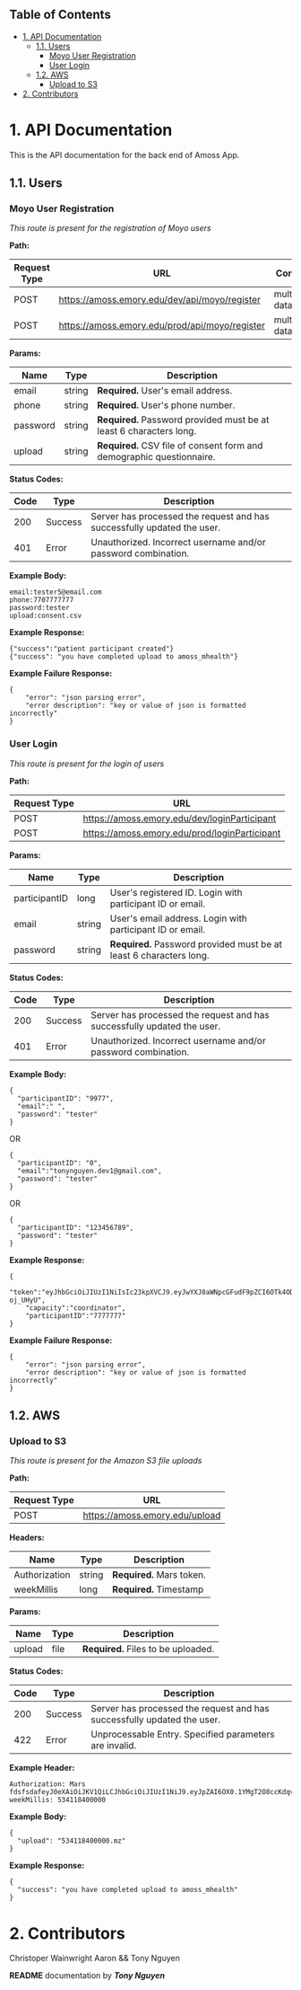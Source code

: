 
## Table of Contents
- [1. API Documentation](#3-api-documentation)
  - [1.1. Users](#31-salesforce)
    - [Moyo User Registration](#moyo-user-registration)
    - [User Login](#user-login)
  + [1.2. AWS](#32-aws)
    - [Upload to S3](#upload-to-s3)
- [2. Contributors](#4-contributors)

# 1. API Documentation
This is the API documentation for the back end of Amoss App.

## 1.1. Users

### Moyo User Registration

*This route is present for the registration of Moyo users*

**Path:**

Request Type | URL | Content-Type
--- | --- | ---
 POST |  https://amoss.emory.edu/dev/api/moyo/register | multipart/form-data
  POST |  https://amoss.emory.edu/prod/api/moyo/register | multipart/form-data


**Params:**

Name | Type | Description
--- | --- | ---
email | string | **Required.** User's email address.
phone | string | **Required.** User's phone number.
password | string | **Required.** Password provided must be at least 6 characters long.
upload | string | **Required.** CSV file of consent form and demographic questionnaire.


**Status Codes:**

Code | Type | Description
---|---|---
200 | Success | Server has processed the request and has successfully updated the user.
401 | Error | Unauthorized. Incorrect username and/or password combination.

**Example Body:**

```
email:tester5@email.com
phone:7707777777
password:tester
upload:consent.csv
```

**Example Response:**

```
{"success":"patient participant created"}
{"success": "you have completed upload to amoss_mhealth"}
```

**Example Failure Response:**

```
{
    "error": "json parsing error",
    "error description": "key or value of json is formatted incorrectly"
}
```

### User Login

*This route is present for the login of users*

**Path:**

Request Type | URL
--- | ---
POST |  https://amoss.emory.edu/dev/loginParticipant
POST |  https://amoss.emory.edu/prod/loginParticipant


**Params:**

Name | Type | Description
--- | --- | ---
participantID | long | User's registered ID. Login with participant ID or email.
email | string | User's email address. Login with participant ID or email. 
password | string | **Required.** Password provided must be at least 6 characters long.

**Status Codes:**

Code | Type | Description
---|---|---
200 | Success | Server has processed the request and has successfully updated the user.
401 | Error | Unauthorized. Incorrect username and/or password combination.

**Example Body:**

```
{
  "participantID": "9977",
  "email":" ",
  "password": "tester"
}
```

OR

```
{
  "participantID": "0",
  "email":"tonynguyen.dev1@gmail.com",
  "password": "tester"
}
```

OR

```
{
  "participantID": "123456789",
  "password": "tester"
}
```
**Example Response:**

```
{
    "token":"eyJhbGciOiJIUzI1NiIsIc23kpXVCJ9.eyJwYXJ0aWNpcGFudF9pZCI6OTk4ODAwMDAwMCwiY2FwYWNpdHkiOiJjb29yZGluYXRvciIsInN0dWR5IjoidGVzdCIsImV4cCI6MTU2NTg5MTgyMiwiaXNzIjoibG9jYWxob3N0OjgwODAifQ.pMJppHKjUPOp0qF4ErldbHkzjOI8gaG9MEZ-oj_UHyU", 
    "capacity":"coordinator",
    "participantID":"7777777"
}
```

**Example Failure Response:**

```
{
    "error": "json parsing error",
    "error description": "key or value of json is formatted incorrectly"
}
```

## 1.2. AWS

### Upload to S3

*This route is present for the Amazon S3 file uploads*

**Path:**

Request Type | URL
--- | ---
POST | https://amoss.emory.edu/upload

**Headers:**

Name | Type | Description
--- | --- | ---
Authorization | string | **Required.** Mars token.
weekMillis | long | **Required.** Timestamp

**Params:**

Name | Type | Description
--- | --- | ---
upload | file | **Required.** Files to be uploaded.

**Status Codes:**

Code | Type | Description
---|---|---
200 | Success | Server has processed the request and has successfully updated the user.
422 | Error | Unprocessable Entry. Specified parameters are invalid.

**Example Header:**

```
Authorization: Mars fdsfsdafeyJ0eXAiOiJKV1QiLCJhbGciOiJIUzI1NiJ9.eyJpZAI6OX0.1YMgT2O8ccKdqvrJph1AcSPeLJpRlVvEgITTXxKWrZY,
weekMillis: 534118400000
```

**Example Body:**

```
{
  "upload": "534118400000.mz"
}
```

**Example Response:**

```
{
  "success": "you have completed upload to amoss_mhealth"
}
```

# 2. Contributors

Christoper Wainwright Aaron && Tony Nguyen

**README** documentation by **_Tony Nguyen_**

